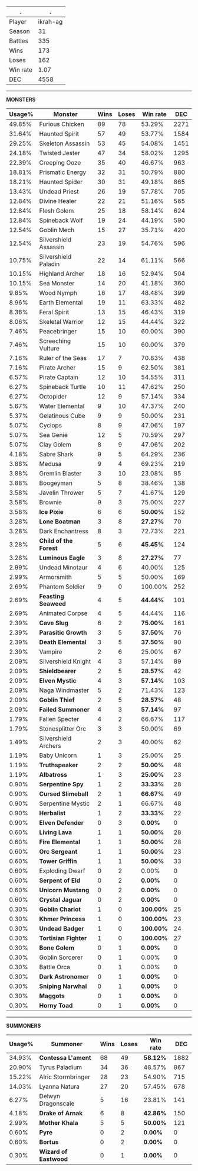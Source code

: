 .|.
|-|-
Player|ikrah-ag
Season|31
Battles|335
Wins|173
Loses|162
Win rate|1.07
DEC|4558

---
**MONSTERS**

Usage%|Monster|Wins|Loses|Win rate|DEC|
-|-|-|-|-|-|
49.85%|Furious Chicken|89|78|53.29%|2271|
31.64%|Haunted Spirit|57|49|53.77%|1584|
29.25%|Skeleton Assassin|53|45|54.08%|1451|
24.18%|Twisted Jester|47|34|58.02%|1295|
22.39%|Creeping Ooze|35|40|46.67%|963|
18.81%|Prismatic Energy|32|31|50.79%|880|
18.21%|Haunted Spider|30|31|49.18%|865|
13.43%|Undead Priest|26|19|57.78%|705|
12.84%|Divine Healer|22|21|51.16%|565|
12.84%|Flesh Golem|25|18|58.14%|624|
12.84%|Spineback Wolf|19|24|44.19%|590|
12.54%|Goblin Mech|15|27|35.71%|420|
12.54%|Silvershield Assassin|23|19|54.76%|596|
10.75%|Silvershield Paladin|22|14|61.11%|566|
10.15%|Highland Archer|18|16|52.94%|504|
10.15%|Sea Monster|14|20|41.18%|360|
9.85%|Wood Nymph|16|17|48.48%|399|
8.96%|Earth Elemental|19|11|63.33%|482|
8.36%|Feral Spirit|13|15|46.43%|319|
8.06%|Skeletal Warrior|12|15|44.44%|322|
7.46%|Peacebringer|15|10|60.00%|390|
7.46%|Screeching Vulture|15|10|60.00%|379|
7.16%|Ruler of the Seas|17|7|70.83%|438|
7.16%|Pirate Archer|15|9|62.50%|381|
6.57%|Pirate Captain|12|10|54.55%|311|
6.27%|Spineback Turtle|10|11|47.62%|250|
6.27%|Octopider|12|9|57.14%|334|
5.67%|Water Elemental|9|10|47.37%|240|
5.37%|Gelatinous Cube|9|9|50.00%|231|
5.07%|Cyclops|8|9|47.06%|197|
5.07%|Sea Genie|12|5|70.59%|297|
5.07%|Clay Golem|8|9|47.06%|202|
4.18%|Sabre Shark|9|5|64.29%|236|
3.88%|Medusa|9|4|69.23%|219|
3.88%|Gremlin Blaster|3|10|23.08%|85|
3.88%|Boogeyman|5|8|38.46%|138|
3.58%|Javelin Thrower|5|7|41.67%|129|
3.58%|Brownie|9|3|75.00%|227|
3.58%|**Ice Pixie**|6|6|**50.00%**|152|
3.28%|**Lone Boatman**|3|8|**27.27%**|70|
3.28%|Dark Enchantress|8|3|72.73%|221|
3.28%|**Child of the Forest**|5|6|**45.45%**|124|
3.28%|**Luminous Eagle**|3|8|**27.27%**|77|
2.99%|Undead Minotaur|4|6|40.00%|125|
2.99%|Armorsmith|5|5|50.00%|169|
2.69%|Phantom Soldier|9|0|100.00%|252|
2.69%|**Feasting Seaweed**|4|5|**44.44%**|101|
2.69%|Animated Corpse|4|5|44.44%|116|
2.39%|**Cave Slug**|6|2|**75.00%**|161|
2.39%|**Parasitic Growth**|3|5|**37.50%**|76|
2.39%|**Death Elemental**|3|5|**37.50%**|90|
2.39%|Vampire|2|6|25.00%|67|
2.09%|Silvershield Knight|4|3|57.14%|89|
2.09%|**Shieldbearer**|2|5|**28.57%**|42|
2.09%|**Elven Mystic**|4|3|**57.14%**|103|
2.09%|Naga Windmaster|5|2|71.43%|123|
2.09%|**Goblin Thief**|2|5|**28.57%**|48|
2.09%|**Failed Summoner**|4|3|**57.14%**|97|
1.79%|Fallen Specter|4|2|66.67%|117|
1.79%|Stonesplitter Orc|3|3|50.00%|69|
1.49%|Silvershield Archers|2|3|40.00%|62|
1.19%|Baby Unicorn|1|3|25.00%|25|
1.19%|**Truthspeaker**|2|2|**50.00%**|48|
1.19%|**Albatross**|1|3|**25.00%**|23|
0.90%|**Serpentine Spy**|1|2|**33.33%**|28|
0.90%|**Cursed Slimeball**|2|1|**66.67%**|49|
0.90%|Serpentine Mystic|2|1|66.67%|48|
0.90%|**Herbalist**|1|2|**33.33%**|22|
0.90%|**Elven Defender**|0|3|**0.00%**|0|
0.60%|**Living Lava**|1|1|**50.00%**|28|
0.60%|**Fire Elemental**|1|1|**50.00%**|28|
0.60%|**Orc Sergeant**|1|1|**50.00%**|23|
0.60%|**Tower Griffin**|1|1|**50.00%**|33|
0.60%|Exploding Dwarf|0|2|0.00%|0|
0.60%|**Serpent of Eld**|0|2|**0.00%**|0|
0.60%|**Unicorn Mustang**|0|2|**0.00%**|0|
0.60%|**Crystal Jaguar**|0|2|**0.00%**|0|
0.30%|**Goblin Chariot**|1|0|**100.00%**|25|
0.30%|**Khmer Princess**|1|0|**100.00%**|23|
0.30%|**Undead Badger**|1|0|**100.00%**|24|
0.30%|**Tortisian Fighter**|1|0|**100.00%**|27|
0.30%|**Bone Golem**|0|1|**0.00%**|0|
0.30%|Goblin Sorcerer|0|1|0.00%|0|
0.30%|Battle Orca|0|1|0.00%|0|
0.30%|**Dark Astronomer**|0|1|**0.00%**|0|
0.30%|**Sniping Narwhal**|0|1|**0.00%**|0|
0.30%|**Maggots**|0|1|**0.00%**|0|
0.30%|**Horny Toad**|0|1|**0.00%**|0|

---
**SUMMONERS**

Usage%|Summoner|Wins|Loses|Win rate|DEC|
-|-|-|-|-|-|
34.93%|**Contessa L'ament**|68|49|**58.12%**|1882|
20.90%|Tyrus Paladium|34|36|48.57%|867|
15.22%|Alric Stormbringer|28|23|54.90%|715|
14.03%|Lyanna Natura|27|20|57.45%|678|
6.27%|Delwyn Dragonscale|5|16|23.81%|141|
4.18%|**Drake of Arnak**|6|8|**42.86%**|150|
2.99%|**Mother Khala**|5|5|**50.00%**|121|
0.60%|**Pyre**|0|2|**0.00%**|0|
0.60%|**Bortus**|0|2|**0.00%**|0|
0.30%|**Wizard of Eastwood**|0|1|**0.00%**|0|
